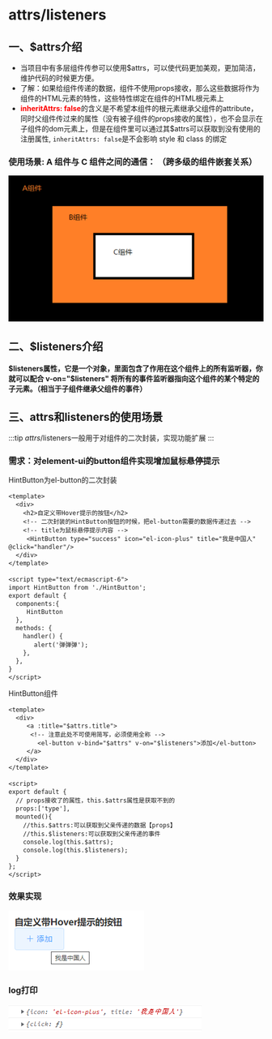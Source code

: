 # attrs/listeners

## 一、$attrs介绍
+ 当项目中有多层组件传参可以使用$attrs，可以使代码更加美观，更加简洁，维护代码的时候更方便。
+ 了解：如果给组件传递的数据，组件不使用props接收，那么这些数据将作为组件的HTML元素的特性，这些特性绑定在组件的HTML根元素上
+ <strong style="color:red">inheritAttrs: false</strong>的含义是不希望本组件的根元素继承父组件的attribute，同时父组件传过来的属性（没有被子组件的props接收的属性），也不会显示在子组件的dom元素上，但是在组件里可以通过其$attrs可以获取到没有使用的注册属性, ``inheritAttrs: false``是不会影响 style 和 class 的绑定

### 使用场景:  A 组件与 C 组件之间的通信： （跨多级的组件嵌套关系）
![alt](/abc%E9%80%8F%E4%BC%A0.png)



## 二、$listeners介绍

#### $listeners属性，它是一个对象，里面包含了作用在这个组件上的所有监听器，你就可以配合 v-on="$listeners" 将所有的事件监听器指向这个组件的某个特定的子元素。（相当于子组件继承父组件的事件）

## 三、attrs和listeners的使用场景

:::tip
  $attrs/$listeners一般用于对组件的二次封装，实现功能扩展
:::

### 需求：对element-ui的button组件实现增加鼠标悬停提示

HintButton为el-button的二次封装
```vue
<template>
  <div>
    <h2>自定义带Hover提示的按钮</h2>
    <!-- 二次封装的HintButton按钮的时候，把el-button需要的数据传递过去 -->
    <!-- title为鼠标悬停提示内容 -->
     <HintButton type="success" icon="el-icon-plus" title="我是中国人" @click="handler"/>
  </div>
</template>

<script type="text/ecmascript-6">
import HintButton from './HintButton';
export default {
  components:{
     HintButton 
  },
  methods: {
    handler() {
       alert('弹弹弹');
    },
  },
}
</script>
```

HintButton组件
```vue
<template>
  <div>
     <a :title="$attrs.title">
      <!-- 注意此处不可使用简写，必须使用全称 -->
        <el-button v-bind="$attrs" v-on="$listeners">添加</el-button>
     </a>
  </div>
</template>

<script>
export default {
  // props接收了的属性，this.$attrs属性是获取不到的
  props:['type'],
  mounted(){
    //this.$attrs:可以获取到父亲传递的数据【props】
    //this.$listeners:可以获取到父亲传递的事件
    console.log(this.$attrs);
    console.log(this.$listeners);
  }
};
</script>
```

### 效果实现
![alt](/Hover.png)

### log打印
![alt](/el-title.png)


